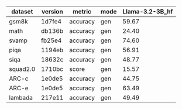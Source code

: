 | dataset | version | metric | mode | Llama-3.2-3B_hf |
|----- | ----- | ----- | ----- | -----|
| gsm8k | 1d7fe4 | accuracy | gen | 59.67 |
| math | db136b | accuracy | gen | 24.40 |
| svamp | fb25e4 | accuracy | gen | 74.60 |
| piqa | 1194eb | accuracy | gen | 56.91 |
| siqa | 18632c | accuracy | gen | 48.77 |
| squad2.0 | 1710bc | score | gen | 15.57 |
| ARC-c | 1e0de5 | accuracy | gen | 44.75 |
| ARC-e | 1e0de5 | accuracy | gen | 63.49 |
| lambada | 217e11 | accuracy | gen | 49.49 |
